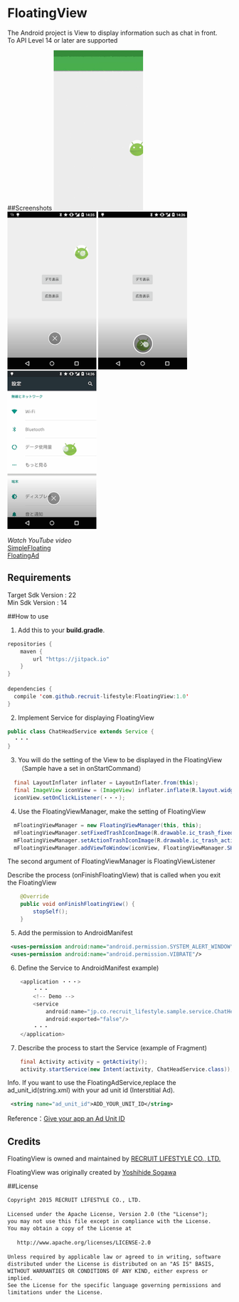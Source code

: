 # FloatingView
The Android project is View to display information such as chat in front.  
To API Level 14 or later are supported  

##Screenshots
![](./screenshot/animation.gif)  
<img src="./screenshot/ss01.png" width="200">
<img src="./screenshot/ss02.png" width="200">
<img src="./screenshot/ss03.png" width="200">
  
*Watch YouTube video*  
[SimpleFloating](http://youtu.be/nb8M2p0agF4)  
[FloatingAd](http://youtu.be/PmvbQzxSBU0)

## Requirements
Target Sdk Version : 22  
Min Sdk Version : 14  

##How to use
1) Add this to your **build.gradle**.
  ```java
  repositories {
      maven {
          url "https://jitpack.io"
      }
  }

  dependencies {
    compile 'com.github.recruit-lifestyle:FloatingView:1.0'
  }
  ```
  
2) Implement Service for displaying FloatingView
```java
public class ChatHeadService extends Service {
  ・・・
}
```
  
3) You will do the setting of the View to be displayed in the FloatingView（Sample have a set in onStartCommand）
```java
  final LayoutInflater inflater = LayoutInflater.from(this);
  final ImageView iconView = (ImageView) inflater.inflate(R.layout.widget_chathead, null, false);
  iconView.setOnClickListener(・・・);
```  

4) Use the FloatingViewManager, make the setting of FloatingView
```java
  mFloatingViewManager = new FloatingViewManager(this, this);
  mFloatingViewManager.setFixedTrashIconImage(R.drawable.ic_trash_fixed);
  mFloatingViewManager.setActionTrashIconImage(R.drawable.ic_trash_action);
  mFloatingViewManager.addViewToWindow(iconView, FloatingViewManager.SHAPE_CIRCLE, (int) (16 * metrics.density));
```  

The second argument of FloatingViewManager is FloatingViewListener
  
Describe the process (onFinishFloatingView) that is called when you exit the FloatingView
```java
    @Override
    public void onFinishFloatingView() {
        stopSelf();
    }
```
  
5) Add the permission to AndroidManifest
```xml
 <uses-permission android:name="android.permission.SYSTEM_ALERT_WINDOW"/>
 <uses-permission android:name="android.permission.VIBRATE"/>
```  
  
6) Define the Service to AndroidManifest
example)
```java
    <application ・・・>
        ・・・
        <!-- Demo -->
        <service
            android:name="jp.co.recruit_lifestyle.sample.service.ChatHeadService"
            android:exported="false"/>
        ・・・
    </application>
```
  
7) Describe the process to start the Service (example of Fragment)
```java
    final Activity activity = getActivity();
    activity.startService(new Intent(activity, ChatHeadService.class));
```
  
Info.
If you want to use the FloatingAdService,replace the ad_unit_id(string.xml) with your ad unit id (Interstitial Ad).
```xml
 <string name="ad_unit_id">ADD_YOUR_UNIT_ID</string>
```  
Reference：[Give your app an Ad Unit ID](https://developers.google.com/admob/android/quick-start?hl=en#give_your_app_an_ad_unit_id)  

## Credits

FloatingView is owned and maintained by [RECRUIT LIFESTYLE CO., LTD.](http://www.recruit-lifestyle.co.jp/)

FloatingView was originally created by [Yoshihide Sogawa](https://twitter.com/egg_sogawa)  


##License

    Copyright 2015 RECRUIT LIFESTYLE CO., LTD.

    Licensed under the Apache License, Version 2.0 (the "License");
    you may not use this file except in compliance with the License.
    You may obtain a copy of the License at

       http://www.apache.org/licenses/LICENSE-2.0

    Unless required by applicable law or agreed to in writing, software
    distributed under the License is distributed on an "AS IS" BASIS,
    WITHOUT WARRANTIES OR CONDITIONS OF ANY KIND, either express or implied.
    See the License for the specific language governing permissions and
    limitations under the License.

